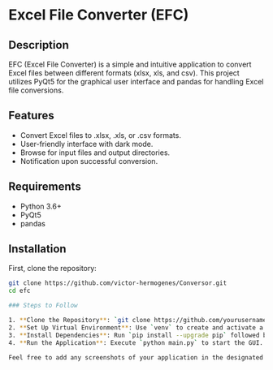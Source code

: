 # Excel File Converter (EFC)

## Description
EFC (Excel File Converter) is a simple and intuitive application to convert Excel files between different formats (xlsx, xls, and csv). This project utilizes PyQt5 for the graphical user interface and pandas for handling Excel file conversions.

## Features
- Convert Excel files to .xlsx, .xls, or .csv formats.
- User-friendly interface with dark mode.
- Browse for input files and output directories.
- Notification upon successful conversion.

## Requirements
- Python 3.6+
- PyQt5
- pandas

## Installation
First, clone the repository:
```bash
git clone https://github.com/victor-hermogenes/Conversor.git
cd efc

### Steps to Follow

1. **Clone the Repository**: `git clone https://github.com/yourusername/efc.git`
2. **Set Up Virtual Environment**: Use `venv` to create and activate a virtual environment.
3. **Install Dependencies**: Run `pip install --upgrade pip` followed by `pip install PyQt5 pandas`.
4. **Run the Application**: Execute `python main.py` to start the GUI.

Feel free to add any screenshots of your application in the designated section to make the README more visually appealing. If there are any further details you’d like to add, let me know!
